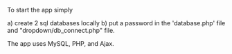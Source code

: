 To start the app simply 

a) create 2 sql databases locally
b) put a password in the 'database.php' file and "dropdown/db_connect.php" file.

The app uses MySQL, PHP, and Ajax.

